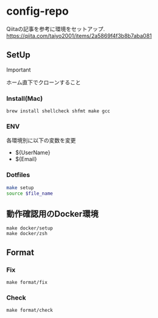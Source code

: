 # config-repo

Qiitaの記事を参考に環境をセットアップ.
https://qiita.com/taiyo2001/items/2a5869f4f3b8b7aba081

## SetUp
> [!IMPORTANT]
> ホーム直下でクローンすること

### Install(Mac)
```
brew install shellcheck shfmt make gcc
```

### ENV
各環境別に以下の変数を変更

* ${UserName}
* ${Email}

### Dotfiles
<!-- インタラクティブに Dotfiles を $HOME ディレクトリに移動 -->

```sh
make setup
source $file_name
```

## 動作確認用のDocker環境
```
make docker/setup
make docker/zsh
```

## Format
### Fix
```
make format/fix
```

### Check
```
make format/check
```
